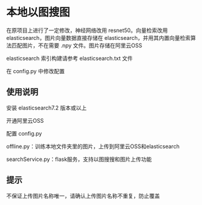 # 本地以图搜图
在原项目上进行了一定修改，神经网络改用 resnet50。向量检索改用 elasticsearch，图片向量数据直接存储在 elasticsearch，并用其内置向量检索算法匹配图片，不在需要 .npy 文件。图片存储在阿里云OSS

elasticsearch 索引构建请参考 elasticsearch.txt 文件

在 config.py 中修改配置

## 使用说明
安装 elasticsearch7.2 版本或以上

开通阿里云OSS

配置 config.py

offline.py：训练本地文件夹里的图片，上传到阿里云OSS和elasticsearch

searchService.py：flask服务，支持以图搜搜和图片上传功能

## 提示
不保证上传图片名称唯一，请确认上传图片名称不重复，防止覆盖